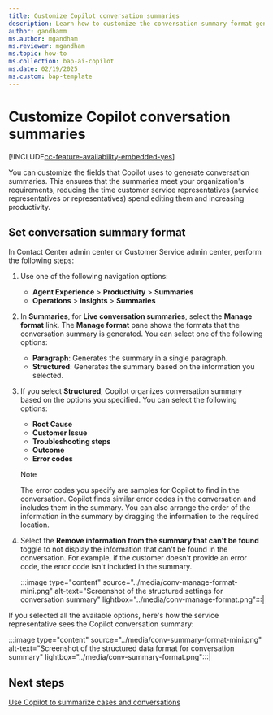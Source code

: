 ```yaml
---
title: Customize Copilot conversation summaries
description: Learn how to customize the conversation summary format generated by Copilot. 
author: gandhamm 
ms.author: mgandham 
ms.reviewer: mgandham
ms.topic: how-to 
ms.collection: bap-ai-copilot
ms.date: 02/19/2025
ms.custom: bap-template 
---
```


# Customize Copilot conversation summaries

[!INCLUDE[cc-feature-availability-embedded-yes](../includes/cc-feature-availability-embedded-yes.md)]

You can customize the fields that Copilot uses to generate conversation summaries. This ensures that the summaries meet your organization's requirements, reducing the time customer service representatives (service representatives or representatives) spend editing them and increasing productivity.

## Set conversation summary format

In Contact Center admin center or Customer Service admin center, perform the following steps:

1. Use one of the following navigation options: 
    - **Agent Experience** > **Productivity** > **Summaries**
    - **Operations** > **Insights** > **Summaries**
1. In **Summaries**, for **Live conversation summaries**, select the **Manage format** link. The **Manage format** pane shows the formats that the conversation summary is generated. You can select one of the following options: 
   - **Paragraph**:  Generates the summary in a single paragraph.
   - **Structured**: Generates the summary based on the information you selected.
1. If you select **Structured**, Copilot organizes conversation summary based on the options you specified. You can select the following options:
   - **Root Cause**
   - **Customer Issue**
   - **Troubleshooting steps**
   - **Outcome**
   - **Error codes**
   > [!NOTE]
   > The error codes you specify are samples for Copilot to find in the conversation. Copilot finds similar error codes in the conversation and includes them in the summary.
   You can also arrange the order of the information in the summary by dragging the information to the required location.
1. Select the **Remove information from the summary that can't be found** toggle to not display the information that can't be found in the conversation. For example, if the customer doesn't provide an error code, the error code isn't included in the summary. 

     :::image type="content" source="../media/conv-manage-format-mini.png" alt-text="Screenshot of the structured settings for conversation summary" lightbox="../media/conv-manage-format.png":::|

 If you selected all the available options, here's how the service representative sees the Copilot conversation summary:

   :::image type="content" source="../media/conv-summary-format-mini.png" alt-text="Screenshot of the structured data format for conversation summary" lightbox="../media/conv-summary-format.png":::|


## Next steps

[Use Copilot to summarize cases and conversations](../use/copilot-use-summary.md)

